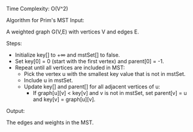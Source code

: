 Time Complexity: O(V^2)

Algorithm for Prim's MST
Input:

A weighted graph 
G(V,E) with vertices V and edges E.

Steps:

- Initialize key[] to +∞ and mstSet[] to false.
- Set key[0] = 0 (start with the first vertex) and parent[0] = -1.
- Repeat until all vertices are included in MST:
  - Pick the vertex u with the smallest key value that is not in mstSet.
  - Include u in mstSet.
  - Update key[] and parent[] for all adjacent vertices of u:
       - If graph[u][v] < key[v] and v is not in mstSet, set parent[v] = u and key[v] = graph[u][v].

Output:

The edges and weights in the MST.